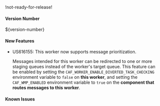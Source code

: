!not-ready-for-release!

#### Version Number
${version-number}

#### New Features
- US616155: This worker now supports message prioritization.  

  Messages intended for this worker can be redirected to one or more staging queues instead of the worker's target queue.  This feature can be enabled by setting the `CAF_WORKER_ENABLE_DIVERTED_TASK_CHECKING` environment variable to `false` on **this worker**, and setting the `CAF_WMP_ENABLED` environment variable to `true` on the **component that routes messages to this worker**.    

#### Known Issues
